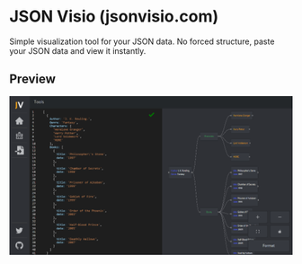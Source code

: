 # JSON Visio (jsonvisio.com)

Simple visualization tool for your JSON data. No forced structure, paste your JSON data and view it instantly.

## Preview

![Preview](preview/preview.png)
